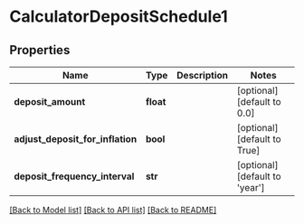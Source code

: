 # CalculatorDepositSchedule1

## Properties
Name | Type | Description | Notes
------------ | ------------- | ------------- | -------------
**deposit_amount** | **float** |  | [optional] [default to 0.0]
**adjust_deposit_for_inflation** | **bool** |  | [optional] [default to True]
**deposit_frequency_interval** | **str** |  | [optional] [default to 'year']

[[Back to Model list]](../README.md#documentation-for-models) [[Back to API list]](../README.md#documentation-for-api-endpoints) [[Back to README]](../README.md)


